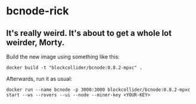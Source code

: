 # bcnode-rick
## It's really weird. It's about to get a whole lot weirder, Morty.
Build the new image using something like this:

```
docker build -t "blockcollider/bcnode:0.8.2-mpxc" .
```

Afterwards, run it as usual:

```
docker run --name bcnode -p 3000:3000 blockcollider/bcnode:0.8.2-mpxc start --ws --rovers --ui --node --miner-key <YOUR-KEY>
```
